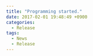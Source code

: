 ```yaml
---
title: "Programming started."
date: 2017-02-01 19:48:49 +0900
categories:
  - Release
tags:
  - News
  - Release
---
```

